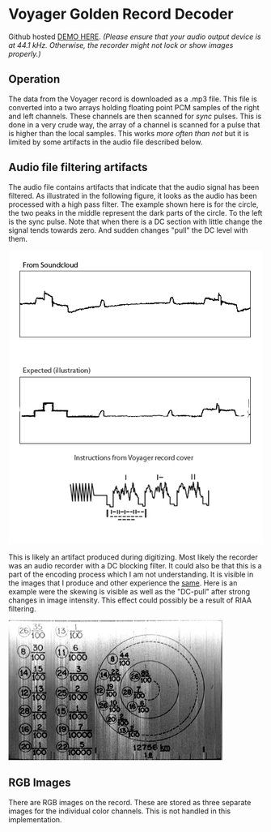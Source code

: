 # Voyager Golden Record Decoder

Github hosted [DEMO HERE](https://maltegruber.github.io/voyager-record-decoder). *(Please ensure that your audio output device is at 44.1 kHz. Otherwise, the recorder might not lock or show images properly.)*

## Operation
The data from the Voyager record is downloaded as a .mp3 file. This file is converted into a two arrays holding floating point PCM samples of the right and left channels. These channels are then scanned for *sync* pulses. This is done in a very crude way, the array of a channel is scanned for a pulse that is higher than the local samples. This works *more often than not* but it is limited by some artifacts in the audio file described below.

## Audio file filtering artifacts
The audio file contains artifacts that indicate that the audio signal has been filtered. As illustrated in the following figure, it looks as the audio has been processed with a high pass filter. The example shown here is for the circle, the two peaks in the middle represent the dark parts of the circle. To the left is the sync pulse. Note that when there is a DC section with little change the signal tends towards zero. And sudden changes "pull" the DC level with them.

![High pass filtering illustration](/doc/voyager-lp.png)

This is likely an artifact produced during digitizing. Most likely the recorder was an audio recorder with a DC blocking filter. It could also be that this is a part of the encoding process which I am not understanding. It is visible in the images that I produce and other experience the [same](https://boingboing.net/2017/09/05/how-to-decode-the-images-on-th.html). Here is an example were the skewing is visible as well as the "DC-pull" after strong changes in image intensity. This effect could possibly be a result of RIAA filtering.

![High pass filtering effects on image](/doc/numbers.png)

## RGB Images
There are RGB images on the record. These are stored as three separate images for the individual color channels. This is not handled in this implementation.
